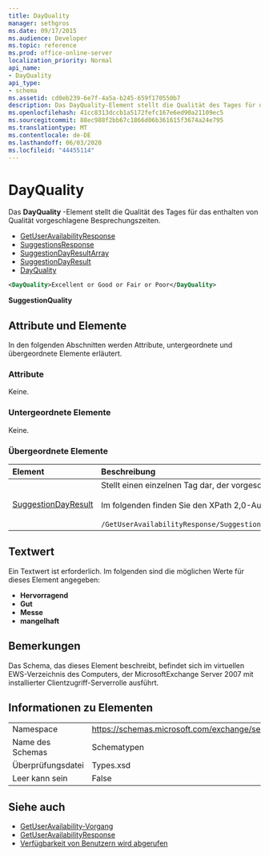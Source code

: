 ```yaml
---
title: DayQuality
manager: sethgros
ms.date: 09/17/2015
ms.audience: Developer
ms.topic: reference
ms.prod: office-online-server
localization_priority: Normal
api_name:
- DayQuality
api_type:
- schema
ms.assetid: cd0eb239-6e7f-4a5a-b245-659f170550b7
description: Das DayQuality-Element stellt die Qualität des Tages für das enthalten von Qualität vorgeschlagene Besprechungszeiten.
ms.openlocfilehash: 41cc8313dccb1a5172fefc167e6ed90a21109ec5
ms.sourcegitcommit: 88ec988f2bb67c1866d06b361615f3674a24e795
ms.translationtype: MT
ms.contentlocale: de-DE
ms.lasthandoff: 06/03/2020
ms.locfileid: "44455114"
---
```

# <a name="dayquality"></a>DayQuality

Das **DayQuality** -Element stellt die Qualität des Tages für das enthalten von Qualität vorgeschlagene Besprechungszeiten. 
  
- [GetUserAvailabilityResponse](getuseravailabilityresponse.md)  
- [SuggestionsResponse](suggestionsresponse.md) 
- [SuggestionDayResultArray](suggestiondayresultarray.md)  
- [SuggestionDayResult](suggestiondayresult.md) 
- [DayQuality](dayquality.md)
  
```xml
<DayQuality>Excellent or Good or Fair or Poor</DayQuality>
```

**SuggestionQuality**

## <a name="attributes-and-elements"></a>Attribute und Elemente

In den folgenden Abschnitten werden Attribute, untergeordnete und übergeordnete Elemente erläutert.
  
### <a name="attributes"></a>Attribute

Keine.
  
### <a name="child-elements"></a>Untergeordnete Elemente

Keine.
  
### <a name="parent-elements"></a>Übergeordnete Elemente

|**Element**|**Beschreibung**|
|:-----|:-----|
|[SuggestionDayResult](suggestiondayresult.md) <br/> |Stellt einen einzelnen Tag dar, der vorgeschlagene Besprechungszeiten enthält.  <br/><br/>Im folgenden finden Sie den XPath 2,0-Ausdruck für dieses Element:<br/><br/>`/GetUserAvailabilityResponse/SuggestionsResponse/SuggestionDayResultArray/SuggestionDayResult[i]` <br/> |
   
## <a name="text-value"></a>Textwert

Ein Textwert ist erforderlich. Im folgenden sind die möglichen Werte für dieses Element angegeben:
  
- **Hervorragend**   
- **Gut**    
- **Messe**    
- **mangelhaft**
    
## <a name="remarks"></a>Bemerkungen

Das Schema, das dieses Element beschreibt, befindet sich im virtuellen EWS-Verzeichnis des Computers, der MicrosoftExchange Server 2007 mit installierter Clientzugriff-Serverrolle ausführt.
  
## <a name="element-information"></a>Informationen zu Elementen

|||
|:-----|:-----|
|Namespace  <br/> |https://schemas.microsoft.com/exchange/services/2006/types  <br/> |
|Name des Schemas  <br/> |Schematypen  <br/> |
|Überprüfungsdatei  <br/> |Types.xsd  <br/> |
|Leer kann sein  <br/> |False  <br/> |
   
## <a name="see-also"></a>Siehe auch

- [GetUserAvailability-Vorgang](getuseravailability-operation.md)  
- [GetUserAvailabilityResponse](getuseravailabilityresponse.md)
- [Verfügbarkeit von Benutzern wird abgerufen](https://msdn.microsoft.com/library/d4133fcb-9b0f-4e6b-aadf-a389da83516a%28Office.15%29.aspx)

